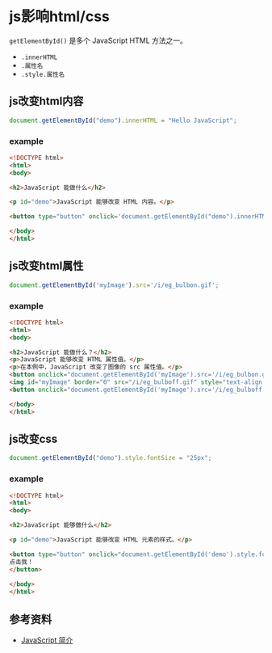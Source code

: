 # js影响html/css

`getElementById()` 是多个 JavaScript HTML 方法之一。

* `.innerHTML`
* `.属性名`
* `.style.属性名`

## js改变html内容

```js
document.getElementById("demo").innerHTML = "Hello JavaScript";
```

### example

```html
<!DOCTYPE html>
<html>
<body>

<h2>JavaScript 能做什么</h2>

<p id="demo">JavaScript 能够改变 HTML 内容。</p>

<button type="button" onclick='document.getElementById("demo").innerHTML = "Hello JavaScript!"'>点击我！</button>

</body>
</html>
```

## js改变html属性

```js
document.getElementById('myImage').src='/i/eg_bulbon.gif';
```

### example

```html
<!DOCTYPE html>
<html>
<body>

<h2>JavaScript 能做什么？</h2>
<p>JavaScript 能够改变 HTML 属性值。</p>
<p>在本例中，JavaScript 改变了图像的 src 属性值。</p>
<button onclick="document.getElementById('myImage').src='/i/eg_bulbon.gif'">开灯</button>
<img id="myImage" border="0" src="/i/eg_bulboff.gif" style="text-align:center;">
<button onclick="document.getElementById('myImage').src='/i/eg_bulboff.gif'">关灯</button>

</body>
</html>
```

## js改变css

```js
document.getElementById("demo").style.fontSize = "25px";
```

### example

```html
<!DOCTYPE html>
<html>
<body>

<h2>JavaScript 能够做什么</h2>

<p id="demo">JavaScript 能够改变 HTML 元素的样式。</p>

<button type="button" onclick="document.getElementById('demo').style.fontSize='35px'">
点击我！
</button>
    
</body>
</html> 
```

## 参考资料

* [JavaScript 简介](https://www.w3school.com.cn/js/js_intro.asp)